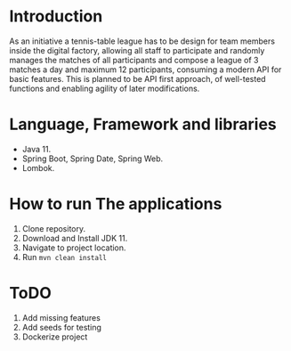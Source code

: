 # Introduction
<p>As an initiative a tennis-table league has to be design for team members inside the digital factory, allowing all staff to participate
   and randomly manages the matches of all participants and compose a league of 3 matches a day and maximum 12 participants,
   consuming a modern API for basic features. This is planned to be API first approach, of well-tested functions and enabling agility
   of later modifications.
   
# Language, Framework and libraries
- Java 11.
- Spring Boot, Spring Date, Spring Web.
- Lombok.

# How to run The applications
1. Clone repository.
2. Download and Install JDK 11.
3. Navigate to project location.
4. Run `mvn clean install`

# ToDO
1. Add missing features
2. Add seeds for testing
3. Dockerize project 



